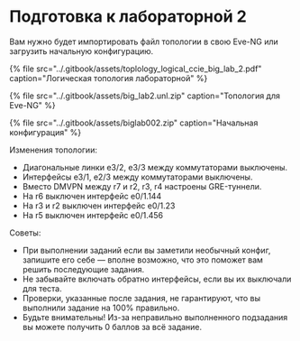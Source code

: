 # Подготовка к лабораторной 2

Вам нужно будет импортировать файл топологии в свою Eve-NG или загрузить начальную конфигурацию.

{% file src="../.gitbook/assets/toplology\_logical\_ccie\_big\_lab\_2.pdf" caption="Логическая топология лабораторной" %}

{% file src="../.gitbook/assets/big\_lab2.unl.zip" caption="Топология для Eve-NG" %}

{% file src="../.gitbook/assets/biglab002.zip" caption="Начальная конфигурация" %}

Изменения топологии:

* Диагональные линки e3/2, e3/3 между коммутаторами выключены.
* Интерфейсы e3/1, e2/3 между коммутаторами выключены.
* Вместо DMVPN между r7 и r2, r3, r4 настроены GRE-туннели.
* На r6 выключен интерфейс e0/1.144
* На r3 и r2 выключен интерфейс e0/1.23
* На r5 выключен интерфейс e0/1.456

Советы:

* При выполнении заданий если вы заметили необычный конфиг, запишите его себе — вполне возможно, что это поможет вам решить последующие задания.
* Не забывайте включать обратно интерфейсы, если вы их выключали для теста.
* Проверки, указанные после задания, не гарантируют, что вы выполнили задание на 100% правильно.
* Будьте внимательны! Из-за неправильно выполненного подзадания вы можете получить 0 баллов за всё задание.

